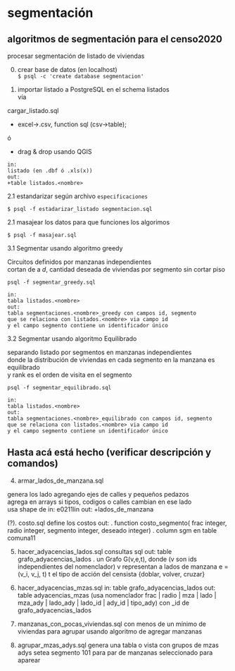 segmentación
============

## algoritmos de segmentación para el censo2020

procesar segmentación de listado de viviendas

0. crear base de datos (en localhost)  
`$ psql -c 'create database segmentacion'`

1. importar listado a PostgreSQL en el schema listados  
vía

cargar_listado.sql  
 * excel->.csv, function sql (csv->table);
 
 ó
 
 * drag & drop usando QGIS
 
```
in:
listado (en .dbf ó .xls(x))
out: 
+table listados.<nombre>
```

2.1 estandarizar según archivo `especificaciones`  
```
$ psql -f estadarizar_listado segmentacion.sql
```

2.1 masajear los datos para que funciones los algorimos
```
$ psql -f masajear.sql
```



3.1 Segmentar usando algoritmo greedy  

Circuitos definidos por manzanas independientes  
cortan de a _d_, cantidad deseada de viviendas por segmento sin cortar piso  

```
psql -f segmentar_greedy.sql

in:
tabla listados.<nombre>
out:
tabla segmentaciones.<nombre>_greedy con campos id, segmento
que se relaciona con listados.<nombre> via campo id
y el campo segmento contiene un identificador único
```


3.2 Segmentar usando algoritmo Equilibrado

separando listado por segmentos en manzanas independientes  
donde la distribución de viviendas en cada segmento en la manzana es equilibrado  
y rank es el orden de visita en el segmento  

```
psql -f segmentar_equilibrado.sql

in:
tabla listados.<nombre>
out:
tabla segmentaciones.<nombre>_equilibrado con campos id, segmento
que se relaciona con listados.<nombre> via campo id
y el campo segmento contiene un identificador único
```

Hasta acá está hecho (verificar descripción y comandos)
---------------------------------------------

4. armar_lados_de_manzana.sql

genera los lado agregando ejes de calles y pequeños pedazos  
agrega en arrays si tipos, codigos o calles cambian en ese lado  
usa shape de 
in:
e0211lin
out:
+lados_de_manzana

(?). costo.sql
define los costos
out:
. function costo_segmento(
    frac integer,
    radio integer,
    segmento integer, 
    deseado integer)
. column sgm en table comuna11

5. hacer_adyacencias_lados.sql
consultas sql
out: 
table grafo_adyacencias_lados
. un Grafo G(v,e,t), donde (v son ids independientes del nomenclador)
 v representan a lados de manzana
 e = (v_i, v_j, t)
 t el tipo de acción del censista {doblar, volver, cruzar}

6. hacer_adyacencias_mzas.sql
in:
table grafo_adyacencias_lados
out:
table adyacencias_mzas (usa nomenclador frac | radio | mza | lado | mza_ady | lado_ady | lado_id | ady_id | tipo_ady)
con _id de grafo_adyacencias_lados

8. manzanas_con_pocas_viviendas.sql
con menos de un mínimo de viviendas
para agrupar usando algoritmo de agregar manzanas

9. agrupar_mzas_adys.sql
genera una tabla o vista con grupos de mzas adys
setea segmento 101 para par de manzanas seleccionado para aparear
